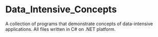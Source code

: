 # Data_Intensive_Concepts
A collection of programs that demonstrate concepts of data-intensive applications. All files written in C# on .NET platform.
